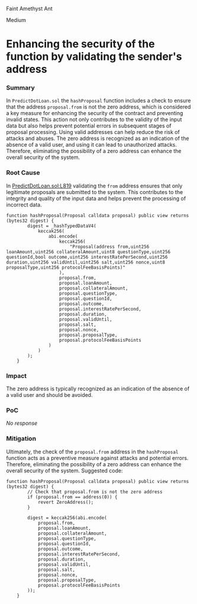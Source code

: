 Faint Amethyst Ant

Medium

# Enhancing the security of the function by validating the sender's address

### Summary

In `PredictDotLoan.sol` the `hashProposal` function includes a check to ensure that the address `proposal.from` is not the zero address, which is considered a key measure for enhancing the security of the contract and preventing invalid states. This action not only contributes to the validity of the input data but also helps prevent potential errors in subsequent stages of proposal processing. 
Using valid addresses can help reduce the risk of attacks and abuses. The zero address is recognized as an indication of the absence of a valid user, and using it can lead to unauthorized attacks. Therefore, eliminating the possibility of a zero address can enhance the overall security of the system.

### Root Cause

In [PredictDotLoan.sol:L819](https://github.com/sherlock-audit/2024-09-predict-fun/blob/main/predict-dot-loan/contracts/PredictDotLoan.sol#L819) validating the `from` address ensures that only legitimate proposals are submitted to the system. This contributes to the integrity and quality of the input data and helps prevent the processing of incorrect data.
```solidity
function hashProposal(Proposal calldata proposal) public view returns (bytes32 digest) {
        digest = _hashTypedDataV4(
            keccak256(
                abi.encode(
                    keccak256(
                        "Proposal(address from,uint256 loanAmount,uint256 collateralAmount,uint8 questionType,uint256 questionId,bool outcome,uint256 interestRatePerSecond,uint256 duration,uint256 validUntil,uint256 salt,uint256 nonce,uint8 proposalType,uint256 protocolFeeBasisPoints)"
                    ),
                    proposal.from,
                    proposal.loanAmount,
                    proposal.collateralAmount,
                    proposal.questionType,
                    proposal.questionId,
                    proposal.outcome,
                    proposal.interestRatePerSecond,
                    proposal.duration,
                    proposal.validUntil,
                    proposal.salt,
                    proposal.nonce,
                    proposal.proposalType,
                    proposal.protocolFeeBasisPoints
                )
            )
        );
    }
```

### Impact

The zero address is typically recognized as an indication of the absence of a valid user and should be avoided.

### PoC

_No response_

### Mitigation

Ultimately, the check of the `proposal.from` address in the `hashProposal` function acts as a preventive measure against attacks and potential errors. Therefore, eliminating the possibility of a zero address can enhance the overall security of the system.
Suggested code:
```solidity
function hashProposal(Proposal calldata proposal) public view returns (bytes32 digest) {
        // Check that proposal.from is not the zero address
        if (proposal.from == address(0)) {
            revert ZeroAddress();
        }

        digest = keccak256(abi.encode(
            proposal.from,
            proposal.loanAmount,
            proposal.collateralAmount,
            proposal.questionType,
            proposal.questionId,
            proposal.outcome,
            proposal.interestRatePerSecond,
            proposal.duration,
            proposal.validUntil,
            proposal.salt,
            proposal.nonce,
            proposal.proposalType,
            proposal.protocolFeeBasisPoints
        ));
    }
```
